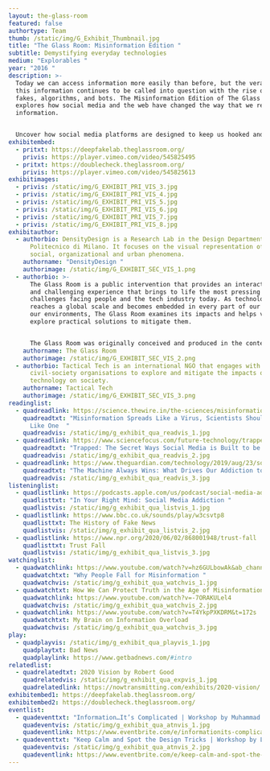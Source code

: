 ```yaml
---
layout: the-glass-room
featured: false
authortype: Team
thumb: /static/img/G_Exhibit_Thumbnail.jpg
title: "The Glass Room: Misinformation Edition "
subtitle: Demystifying everyday technologies
medium: "Explorables "
year: "2016 "
description: >-
  Today we can access information more easily than before, but the veracity of
  this information continues to be called into question with the rise of deep
  fakes, algorithms, and bots. The Misinformation Edition of The Glass Room
  explores how social media and the web have changed the way that we react to
  information.


  Uncover how social media platforms are designed to keep us hooked and how they can be used to change our minds. Learn why finding “fake news” is not as easy as it sounds, and how the term “fake news” is as much a problem as the news itself. Dive into the world of deep fakes, which are now so realistic that they are virtually impossible to detect. These apps were created by Density Design; They are part of the project, "**[The Glass Room Misinformation Edition](https://theglassroom.org/misinformation)"** , created by Tactical Tech.
exhibitembed:
  - pritxt: https://deepfakelab.theglassroom.org/
    privis: https://player.vimeo.com/video/545825495
  - pritxt: https://doublecheck.theglassroom.org/
    privis: https://player.vimeo.com/video/545825613
exhibitimages:
  - privis: /static/img/G_EXHIBIT_PRI_VIS_3.jpg
  - privis: /static/img/G_EXHIBIT_PRI_VIS_4.jpg
  - privis: /static/img/G_EXHIBIT_PRI_VIS_5.jpg
  - privis: /static/img/G_EXHIBIT_PRI_VIS_6.jpg
  - privis: /static/img/G_EXHIBIT_PRI_VIS_7.jpg
  - privis: /static/img/G_EXHIBIT_PRI_VIS_8.jpg
exhibitauthor:
  - authorbio: DensityDesign is a Research Lab in the Design Department of the
      Politecnico di Milano. It focuses on the visual representation of complex
      social, organizational and urban phenomena.
    authorname: "DensityDesign "
    authorimage: /static/img/G_EXHIBIT_SEC_VIS_1.png
  - authorbio: >-
      The Glass Room is a public intervention that provides an interactive, fun,
      and challenging experience that brings to life the most pressing
      challenges facing people and the tech industry today. As technology
      reaches a global scale and becomes embedded in every part of our lives and
      our environments, The Glass Room examines its impacts and helps visitors
      explore practical solutions to mitigate them.


      The Glass Room was originally conceived and produced in the context of the exhibition Nervous Systems with support from Haus der Kulturen der Welt in the framework of “100 Years of Now”, and is based on an original concept developed by Stephanie Hankey and Marek Tuszynski shown in March-May 2016 at the HKW in Berlin, Germany.
    authorname: The Glass Room
    authorimage: /static/img/G_EXHIBIT_SEC_VIS_2.png
  - authorbio: Tactical Tech is an international NGO that engages with citizens and
      civil-society organisations to explore and mitigate the impacts of
      technology on society.
    authorname: Tactical Tech
    authorimage: /static/img/G_EXHIBIT_SEC_VIS_3.png
readinglist:
  - quadreadlink: https://science.thewire.in/the-sciences/misinformation-online-virality-liberals-conservatives-older-people-epidemiology/
    quadreadtxt: "Misinformation Spreads Like a Virus, Scientists Should Study It
      Like One  "
    quadreadvis: /static/img/g_exhibit_qua_readvis_1.jpg
  - quadreadlink: https://www.sciencefocus.com/future-technology/trapped-the-secret-ways-social-media-is-built-to-be-addictive-and-what-you-can-do-to-fight-back/
    quadreadtxt: "Trapped: The Secret Ways Social Media is Built to be Addictive "
    quadreadvis: /static/img/g_exhibit_qua_readvis_2.jpg
  - quadreadlink: https://www.theguardian.com/technology/2019/aug/23/social-media-addiction-gambling
    quadreadtxt: "The Machine Always Wins: What Drives Our Addiction to Social Media"
    quadreadvis: /static/img/g_exhibit_qua_readvis_3.jpg
listeninglist:
  - quadlistlink: https://podcasts.apple.com/us/podcast/social-media-addiction/id1258539903?i=1000408978370
    quadlisttxt: "In Your Right Mind: Social Media Addiction "
    quadlistvis: /static/img/g_exhibit_qua_listvis_1.jpg
  - quadlistlink: https://www.bbc.co.uk/sounds/play/w3csvtp8
    quadlisttxt: The History of Fake News
    quadlistvis: /static/img/g_exhibit_qua_listvis_2.jpg
  - quadlistlink: https://www.npr.org/2020/06/02/868001948/trust-fall
    quadlisttxt: Trust Fall
    quadlistvis: /static/img/g_exhibit_qua_listvis_3.jpg
watchinglist:
  - quadwatchlink: https://www.youtube.com/watch?v=hz6GULbowAk&ab_channel=TED-Ed
    quadwatchtxt: "Why People Fall for Misinformation "
    quadwatchvis: /static/img/g_exhibit_qua_watchvis_1.jpg
  - quadwatchtxt: How We Can Protect Truth in the Age of Misinformation
    quadwatchlink: https://www.youtube.com/watch?v=-7ORAKULel4
    quadwatchvis: /static/img/g_exhibit_qua_watchvis_2.jpg
  - quadwatchlink: https://www.youtube.com/watch?v=T4YkpPXKDRM&t=172s
    quadwatchtxt: My Brain on Information Overload
    quadwatchvis: /static/img/g_exhibit_qua_watchvis_3.jpg
play:
  - quadplayvis: /static/img/g_exhibit_qua_playvis_1.jpg
    quadplaytxt: Bad News
    quadplaylink: https://www.getbadnews.com/#intro
relatedlist:
  - quadrelatedtxt: 2020 Vision by Robert Good
    quadrelatedvis: /static/img/g_exhibit_qua_expvis_1.jpg
    quadrelatedlink: https://nowtransmitting.com/exhibits/2020-vision/
exhibitembed1: https://deepfakelab.theglassroom.org/
exhibitembed2: https://doublecheck.theglassroom.org/
eventlist:
  - quadeventtxt: "Information…It’s Complicated | Workshop by Muhammad Radwan "
    quadeventvis: /static/img/g_exhibit_qua_atnvis_1.jpg
    quadeventlink: https://www.eventbrite.com/e/informationits-complicated-workshop-registration-145818873175
  - quadeventtxt: "Keep Calm and Spot the Design Tricks | Workshop by Louise Hisayasu "
    quadeventvis: /static/img/g_exhibit_qua_atnvis_2.jpg
    quadeventlink: https://www.eventbrite.com/e/keep-calm-and-spot-the-design-tricks-workshop-registration-148145012721
---
```

